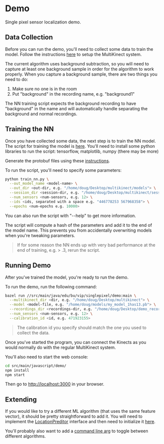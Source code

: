 # Demo
Single pixel sensor localization demo.

## Data Collection
Before you can run the demo, you'll need to collect some data to train the model.
Follow the instructions [here](/src/main/java/edu/bu/vip/singlepixel/multikinect) to setup the MultiKinect system.

The current algorithm uses background subtraction, so you will need to capture at least one background sample in order for the algorithm to work properly.
When you capture a background sample, there are two things you need to do:
1. Make sure no one is in the room
2. Put "background" in the recording name, e.g. "background1"

The NN training script expects the background recording to have "background" in the name and will automatically handle separating the background and normal recordings.

## Training the NN
Once you have collected some data, the next step is to train the NN model.
The script for training the model is [here](/src/main/python/tensorflow/train_nn.py).
You'll need to install some python libraries to run the script: tensorflow, matplotlib, numpy (there may be more)

Generate the protobuf files using these
[instructions](/src/main/python/tensorflow/README.md).

To run the script, you'll need to specify some parameters:
```bash
python train_nn.py \
  --out_model_name <model-name> \
  --out_dir <out-dir, e.g. "/home/doug/Desktop/multikinect/models"> \
  --session_dir <session-dir, e.g. "/home/doug/Desktop/multikinect/sessions"> \
  --num_sensors <num-sensors, e.g. 12> \
  --ids <ids, separated with a space e.g. "446778253 567968358"> \
  --epochs <num-epochs e.g. 10000>
```
You can also run the script with "--help" to get more information.

The script will compute a hash of the parameters and add it to the end of the model name.
This prevents you from accidentally overwriting models when you're tweaking parameters.

> If for some reason the NN ends up with very bad performance at the end of training, e.g. > .3, rerun the script.

## Running Demo
After you've trained the model, you're ready to run the demo.

To run the demo, run the following command:
```bash
bazel run //src/main/java/edu/bu/vip/singlepixel/demo:main \
  --multikinect_dir <dir, e.g. "/home/doug/Desktop/multikinect"> \
  --model <model-file, e.g. "/home/doug/models/my_model_1has13.pb"> \
  --recordings_dir <recordings-dir, e.g. "/home/doug/Desktop/demo_recordings"> \
  --num_sensors <num-sensors, e.g. 12> \
  --calibration_id <id, e.g. 471923155>
```
> The calibration id you specify should match the one you used to collect the data.

Once you've started the program, you can connect the Kinects as you would normally do with the regular MultiKinect system.

You'll also need to start the web console:
```bash
cd src/main/javascript/demo/
npm install
npm start
```
Then go to [http://localhost:3000](http://localhost:3000) in your browser.

## Extending
If you would like to try a different ML algorithm (that uses the same feature vector), it should be pretty straightforward to add it.
You will need to implement the
[LocationPreditor](/src/main/java/edu/bu/vip/singlepixel/demo/LocationPredictor.java)
interface and then need to initialize it
[here](/src/main/java/edu/bu/vip/singlepixel/demo/Demo.java#L79).

You'll probably also want to add a
[command line arg](/src/main/java/edu/bu/vip/singlepixel/demo/MainArgs.java)
to toggle between different algorithms.
